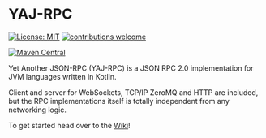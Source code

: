 # YAJ-RPC

[![License: MIT](https://img.shields.io/badge/License-MIT-yellow.svg)](https://opensource.org/licenses/MIT)
[![contributions welcome](https://img.shields.io/badge/contributions-welcome-brightgreen.svg?style=flat)](https://github.com/markaren/YAJ-RPC/issues)

[![Maven Central](https://maven-badges.herokuapp.com/maven-central/info.laht/YAJ-RPC/badge.svg)](https://mvnrepository.com/artifact/info.laht/YAJ-RPC)



Yet Another JSON-RPC (YAJ-RPC) is a JSON RPC 2.0 implementation for JVM languages written in Kotlin.


Client and server for WebSockets, TCP/IP ZeroMQ and HTTP are included, 
but the RPC implementations itself is totally independent from any networking logic.

To get started head over to the [Wiki](https://github.com/markaren/YAJ-RPC/wiki)!
